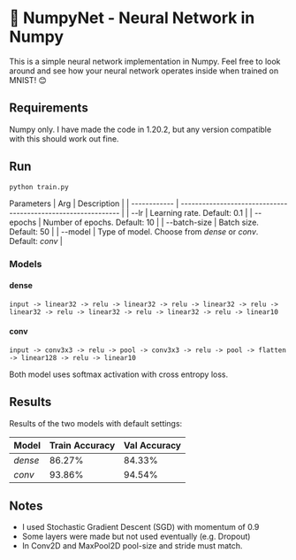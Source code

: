 # :triangular_flag_on_post: NumpyNet - Neural Network in Numpy

This is a simple neural network implementation in Numpy. Feel free to look around and see how your neural network operates inside when trained on MNIST! :blush:

## Requirements

Numpy only. I have made the code in 1.20.2, but any version compatible with this should work out fine.

##  Run

```bash
python train.py
```
Parameters
| Arg          | Description                                                   |
| ------------ | ------------------------------------------------------------- |
| --lr         | Learning rate. Default: 0.1                                   |
| --epochs     | Number of epochs. Default: 10                                 |
| --batch-size | Batch size. Default: 50                                       |
| --model      | Type of model. Choose from *dense* or *conv*. Default: *conv* |

### Models

#### dense

```
input -> linear32 -> relu -> linear32 -> relu -> linear32 -> relu -> linear32 -> relu -> linear32 -> relu -> linear32 -> relu -> linear10
```

#### conv

```
input -> conv3x3 -> relu -> pool -> conv3x3 -> relu -> pool -> flatten -> linear128 -> relu -> linear10
```

Both model uses softmax activation with cross entropy loss.

## Results

Results of the two models with default settings:

| Model   | Train Accuracy | Val Accuracy |
| ------- | -------------- | ------------ |
| *dense* | 86.27%         | 84.33%       |
| *conv*  | 93.86%         | 94.54%       |

## Notes

 * I used Stochastic Gradient Descent (SGD) with momentum of 0.9
 * Some layers were made but not used eventually (e.g. Dropout)
 * In Conv2D and MaxPool2D pool-size and stride must match.